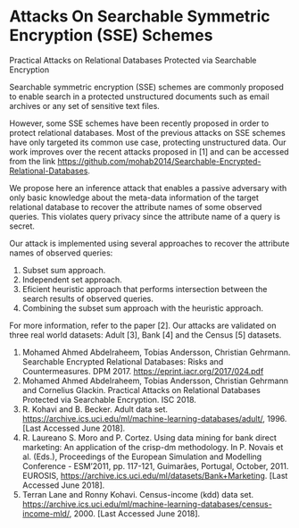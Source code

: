 # Attacks On Searchable Symmetric Encryption (SSE) Schemes
Practical Attacks on Relational Databases Protected via Searchable Encryption


Searchable symmetric encryption (SSE) schemes are commonly proposed to enable search in a protected unstructured documents such as email archives or any set of sensitive text files. 

However, some SSE schemes have been recently proposed in order to protect relational databases. Most of the previous attacks on SSE schemes have only targeted its common use case, protecting unstructured data. Our work improves over the recent attacks proposed in [1] and can be accessed from the link https://github.com/mohab2014/Searchable-Encrypted-Relational-Databases.

We propose here an inference attack that enables a passive adversary with only basic knowledge about the meta-data information of the target relational database to recover the attribute names of some observed queries. This violates query privacy since the attribute name of a query is secret.


Our attack is implemented using several approaches to recover the attribute names of observed queries:

1. Subset sum approach.
2. Independent set approach.
3. Eficient heuristic approach that performs intersection between the search results of observed queries.
4. Combining the subset sum approach with the heuristic approach.


For more information, refer to the paper [2]. Our attacks are validated on three real world datasets: Adult [3], Bank [4] and the Census [5] datasets.

1. Mohamed Ahmed Abdelraheem, Tobias Andersson, Christian Gehrmann. Searchable Encrypted Relational Databases: Risks and   Countermeasures. DPM 2017. https://eprint.iacr.org/2017/024.pdf
2. Mohamed Ahmed Abdelraheem, Tobias Andersson, Christian Gehrmann and Cornelius Glackin. Practical Attacks on Relational Databases Protected via Searchable Encryption. ISC 2018. 
3. R. Kohavi and B. Becker. Adult data set. https://archive.ics.uci.edu/ml/machine-learning-databases/adult/, 1996. [Last Accessed June 2018].
4. R. Laureano S. Moro and P. Cortez. Using data mining for bank direct marketing: An application of the crisp-dm methodology. In P. Novais et al. (Eds.), Proceedings of the European Simulation and Modelling Conference - ESM’2011, pp. 117-121,
Guimarães, Portugal, October, 2011. EUROSIS, https://archive.ics.uci.edu/ml/datasets/Bank+Marketing. [Last Accessed June 2018].
5. Terran Lane and Ronny Kohavi. Census-income (kdd) data set. https://archive.ics.uci.edu/ml/machine-learning-databases/census-income-mld/, 2000. [Last Accessed June 2018].






